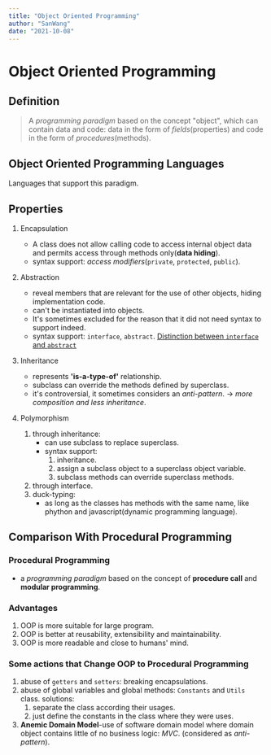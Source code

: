 ```yaml
---
title: "Object Oriented Programming"
author: "SanWang"
date: "2021-10-08"
---
```


# Object Oriented Programming

## Definition

> A *programming paradigm* based on the concept "object", which can contain data and code: data in the form of *fields*(properties) and code in the form of *procedures*(methods).

## Object Oriented Programming Languages

Languages that support this paradigm.

## Properties

1. Encapsulation

   - A class does not allow calling code to access internal object data and permits access through methods only(**data hiding**).
   - syntax support: *access modifiers*(`private`, `protected`, `public`).

2. Abstraction
   - reveal members that are relevant for the use of other objects, hiding implementation code.
   - can't be instantiated into objects.
   - It's sometimes excluded for the reason that it did not need syntax to support indeed.
   - syntax support: `interface`, `abstract`.
      [Distinction between `interface` and `abstract`](./2.%20Interface%20and%20Abstract.md)

3. Inheritance
   - represents **'is-a-type-of'** relationship.
   - subclass can override the methods defined by superclass.
   - it's controversial, it sometimes considers an *anti-pattern*. -> *more composition and less inheritance*.

4. Polymorphism
   1. through inheritance:
      - can use subclass to replace superclass.
      - syntax support:
        1. inheritance.
        2. assign a subclass object to a superclass object variable.
        3. subclass methods can override superclass methods.
   2. through interface.
   3. duck-typing:
      - as long as the classes has methods with the same name, like phython and javascript(dynamic programming language).

## Comparison With Procedural Programming

### Procedural Programming

- a *programming paradigm* based on the concept of **procedure call** and **modular programming**.

### Advantages

   1. OOP is more suitable for large program.
   2. OOP is better at reusability, extensibility and maintainability.
   3. OOP is more readable and close to humans' mind.

### Some actions that Change OOP to Procedural Programming

   1. abuse of `getters` and `setters`: breaking encapsulations.
   2. abuse of global variables and global methods: `Constants` and `Utils` class.
         solutions:
        1. separate the class according their usages.
        2. just define the constants in the class where they were uses.
   3. **Anemic Domain Model**-use of software domain model where domain object contains little of no business logic: *MVC*. (considered as *anti-pattern*).
